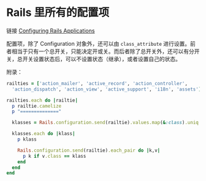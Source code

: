 # Rails 里所有的配置项

链接 [Configuring Rails Applications](http://edgeguides.rubyonrails.org/configuring.html)

配置项，除了 Configuration 对象外，还可以由 `class_attribute` 进行设置。前者相当于只有一个总开关，只能决定开或关。而后者除了总开关外，还可以有分开关，总开关设置状态后，可以不设置状态（继承），或者设置自己的状态。

附录：

```ruby
railties = ['action_mailer', 'active_record', 'action_controller',
  'action_dispatch', 'action_view', 'active_support', 'i18n', 'assets']

railties.each do |railtie|
  p railtie.camelize
  p "=============="

  klasses = Rails.configuration.send(railtie).values.map(&:class).uniq

  klasses.each do |klass|
    p klass

    Rails.configuration.send(railtie).each_pair do |k,v|
      p k if v.class == klass
    end
  end
end
```
